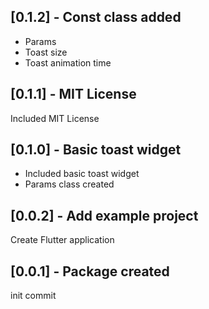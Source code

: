 ## [0.1.2] - Const class added

* Params
* Toast size
* Toast animation time

## [0.1.1] - MIT License

Included MIT License

## [0.1.0] - Basic toast widget

* Included basic toast widget
* Params class created

## [0.0.2] - Add example project

Create Flutter application

## [0.0.1] - Package created

init commit

